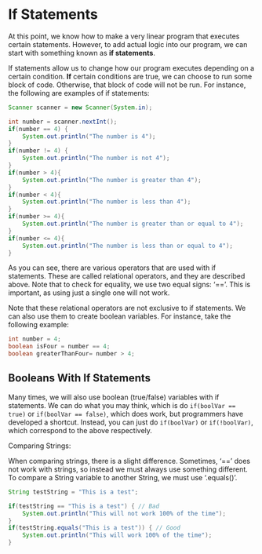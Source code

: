 # If Statements

At this point, we know how to make a very linear program that executes certain statements. However, to add actual logic into our program, we can start with something known as **if statements**.

If statements allow us to change how our program executes depending on a certain condition. **If** certain conditions are true, we can choose to run some block of code. Otherwise, that block of code will not be run. For instance, the following are examples of if statements:

```java
Scanner scanner = new Scanner(System.in);

int number = scanner.nextInt();
if(number == 4) {
    System.out.println("The number is 4");
}
if(number != 4) {
    System.out.println("The number is not 4");
}
if(number > 4){
    System.out.println("The number is greater than 4");
}
if(number < 4){
    System.out.println("The number is less than 4");
}
if(number >= 4){
    System.out.println("The number is greater than or equal to 4");
}
if(number <= 4){
    System.out.println("The number is less than or equal to 4");
}
```

As you can see, there are various operators that are used with if statements. These are called relational operators, and they are described above. Note that to check for equality, we use two equal signs: ‘==’. This is important, as using just a single one will not work.

Note that these relational operators are not exclusive to if statements. We can also use them to create boolean variables. For instance, take the following example:

```java
int number = 4;
boolean isFour = number == 4;
boolean greaterThanFour= number > 4;
```

## Booleans With If Statements

Many times, we will also use boolean (true/false) variables with if statements. We can do what you may think, which is do `if(boolVar == true)` or `if(boolVar == false)`, which does work, but programmers have developed a shortcut. Instead, you can just do `if(boolVar)` or `if(!boolVar)`, which correspond to the above respectively.

Comparing Strings:

When comparing strings, there is a slight difference. Sometimes, ‘==’ does not work with strings, so instead we must always use something different. To compare a String variable to another String, we must use ‘.equals()’.

```java
String testString = "This is a test";

if(testString == "This is a test") { // Bad
    System.out.println("This will not work 100% of the time");
}
if(testString.equals("This is a test")) { // Good
    System.out.println("This will work 100% of the time");
}
```
